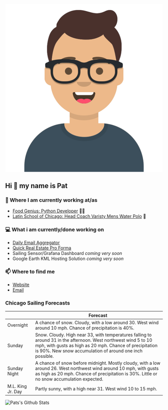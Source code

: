 [![Social banner for p-j-falconer](https://raw.githubusercontent.com/P-J-FALCONER/P-J-FALCONER/master/assets/avataaars.svg)](https://patfalconer.com/)
## Hi :wave: my name is Pat

### 💼 Where I am currently working at/as
- [Food Genius: Python Developer](https://getfoodgenius.com/) 🍔🐍
- [Latin School of Chicago: Head Coach Varisty Mens Water Polo](https://www.latinschool.org/) 🤽


### 💻 What i am currently/done working on
 - [Daily Email Aggregator](https://github.com/P-J-FALCONER/dott_daily_mail)
 - [Quick Real Estate Pro Forma](https://github.com/P-J-FALCONER/henry)
 - Sailing Sensor/Grafana Dashboard *coming very soon*
 - Google Earth KML Hosting Solution *coming very soon*

### 📫 Where to find me
 - [Website](https://patfalconer.com/)
 - [Email](mailto:patrick.j.falconer@gmail.com)


### Chicago Sailing Forecasts
|   | Forecast  |
|---|---|
| Overnight | A chance of snow. Cloudy, with a low around 30. West wind around 10 mph. Chance of precipitation is 40%. |
| Sunday | Snow. Cloudy. High near 33, with temperatures falling to around 31 in the afternoon. West northwest wind 5 to 10 mph, with gusts as high as 20 mph. Chance of precipitation is 90%. New snow accumulation of around one inch possible. |
| Sunday Night | A chance of snow before midnight. Mostly cloudy, with a low around 26. West northwest wind around 10 mph, with gusts as high as 20 mph. Chance of precipitation is 30%. Little or no snow accumulation expected. |
| M.L. King Jr. Day | Partly sunny, with a high near 31. West wind 10 to 15 mph. |

![Pats's Github Stats](https://github-readme-stats.vercel.app/api?username=p-j-falconer&show_icons=true&theme=radical)
